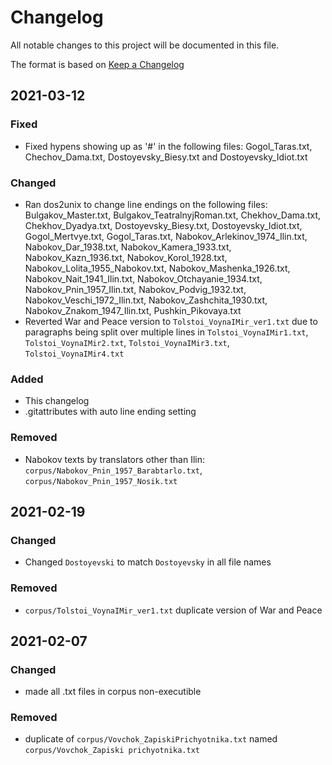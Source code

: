 # Changelog
All notable changes to this project will be documented in this file.

The format is based on [Keep a Changelog](https://keepachangelog.com/en/1.0.0/)

## 2021-03-12
### Fixed
- Fixed hypens showing up as '#' in the following files: Gogol_Taras.txt, Chechov_Dama.txt, Dostoyevsky_Biesy.txt and Dostoyevsky_Idiot.txt

### Changed
- Ran dos2unix to change line endings on the following files: Bulgakov_Master.txt, Bulgakov_TeatralnyjRoman.txt, Chekhov_Dama.txt, Chekhov_Dyadya.txt, Dostoyevsky_Biesy.txt, Dostoyevsky_Idiot.txt, Gogol_Mertvye.txt, Gogol_Taras.txt, Nabokov_Arlekinov_1974_Ilin.txt, Nabokov_Dar_1938.txt, Nabokov_Kamera_1933.txt, Nabokov_Kazn_1936.txt, Nabokov_Korol_1928.txt, Nabokov_Lolita_1955_Nabokov.txt, Nabokov_Mashenka_1926.txt, Nabokov_Nait_1941_Ilin.txt, Nabokov_Otchayanie_1934.txt, Nabokov_Pnin_1957_Ilin.txt, Nabokov_Podvig_1932.txt, Nabokov_Veschi_1972_Ilin.txt, Nabokov_Zashchita_1930.txt, Nabokov_Znakom_1947_Ilin.txt, Pushkin_Pikovaya.txt
- Reverted War and Peace version to `Tolstoi_VoynaIMir_ver1.txt` due to paragraphs being split over multiple lines in `Tolstoi_VoynaIMir1.txt`, `Tolstoi_VoynaIMir2.txt`, `Tolstoi_VoynaIMir3.txt`, `Tolstoi_VoynaIMir4.txt`

### Added
- This changelog
- .gitattributes with auto line ending setting

### Removed
- Nabokov texts by translators other than Ilin: `corpus/Nabokov_Pnin_1957_Barabtarlo.txt`, `corpus/Nabokov_Pnin_1957_Nosik.txt`


## 2021-02-19
### Changed
- Changed `Dostoyevski` to match `Dostoyevsky` in all file names

### Removed
- `corpus/Tolstoi_VoynaIMir_ver1.txt` duplicate version of War and Peace


## 2021-02-07
### Changed
- made all .txt files in corpus non-executible

### Removed
- duplicate of `corpus/Vovchok_ZapiskiPrichyotnika.txt` named `corpus/Vovchok_Zapiski prichyotnika.txt`
